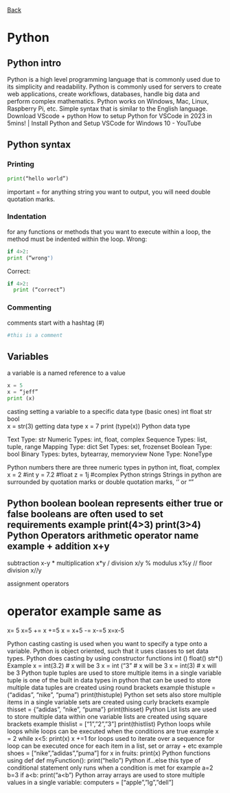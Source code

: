 [Back](./index.html)
# Python

## Python intro 

Python is a high level programming language that is commonly used due to its simplicity and readability.
Python is commonly used for servers to create web applications, create workflows, databases, handle big data and perform complex mathematics.
Python works on Windows, Mac, Linux, Raspberry Pi, etc.
Simple syntax that is similar to the English language. 
Download VScode + python
How to setup Python for VSCode in 2023 in 5mins! | Install Python and Setup VSCode for Windows 10 - YouTube

## Python syntax 
### Printing
```Python
print(“hello world”)
```
important = for anything string you want to output, you will need double quotation marks.
### Indentation 
for any functions or methods that you want to execute within a loop, the method must be indented within the loop.
Wrong:
```Python
if 4>2:
print (“wrong")
```
Correct:
```Python
if 4>2:
  print (“correct”)
```
### Commenting
comments start with a hashtag (#)
```Python
#this is a comment
```
## Variables 
a variable is a named reference to a value
```Python
x = 5
x = “jeff”
print (x)
```
casting
setting a variable to a specific data type (basic ones)
int
float
str 
bool	
x = str(3)
getting data type
x = 7
print (type(x))
Python data type


Text Type:
str
Numeric Types:
int, float, complex
Sequence Types:
list, tuple, range
Mapping Type:
dict
Set Types:
set, frozenset
Boolean Type:
bool
Binary Types:
bytes, bytearray, memoryview
None Type:
NoneType




Python numbers 
there are three numeric types in python
int, float, complex 
x = 2 #int
y = 7.2 #float
z = 1j #complex
Python strings
Strings in python are surrounded by quotation marks or double quotation marks, ‘’ or “”


Python boolean
boolean represents either true or false
booleans are often used to set requirements
example
print(4>3)
print(3>4)
Python Operators
arithmetic
operator
name
example
+
addition
x+y
-
subtraction
x-y
*
multiplication
x*y
/
division
x/y
%
modulus
x%y
//
floor division
x//y

assignment operators

operator
example
same as
=
x= 5
x=5
+=
x +=5
x = x+5
-=
x-=5
x=x-5


Python casting
casting is used when you want to specify a type onto a variable.
Python is object oriented, such that it uses classes to set data types. Python does casting by using constructor functions
int ()
float()
str*()
Example
x = int(3.2) # x will be 3
x = int (“3” # x will be 3
x = int(3) # x will be 3
Python tuple
tuples are used to store multiple items in a single variable
tuple is one of the built in data types in python that can be used to store multiple data
tuples are created using round brackets
example
thistuple = (“adidas”, “nike”, “puma”)
print(thistuple)
Python set
sets also store multiple items in a single variable
sets are created using curly brackets
example
thisset = {“adidas”, “nike”, “puma”}
print(thisset)
Python List
lists are used to store multiple data within one variable 
lists are created using square brackets
example
thislist = [“1”,”2”,”3”]
print(thistlist)
Python loops
while loops
while loops can be executed when the conditions are true
example
x = 2
while x<5:
print(x)
x +=1
for loops
used to iterate over a sequence 
for loop can be executed once for each item in a list, set or array + etc
example
shoes = [“nike”,”adidas”,”puma”]
for x in fruits:
print(x)
Python functions
using def
def myFunction():
print(“hello”)
Python if…else 
this type of conditional statement only runs when a condition is met
for example
a=2
b=3
if a<b:
print(“a<b”)
Python array
arrays are used to store multiple values in a single variable:
computers = [“apple”,”lg”,”dell”]
